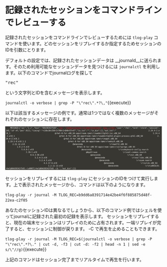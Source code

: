 # 記録されたセッションをコマンドラインでレビューする

記録されたセッションをコマンドラインでレビューするためには `tlog-play` コマンドを使います。どのセッションをリプレイするか指定するためセッションのIDを引数にとります。

デフォルトの設定では、記録されたセッションデータは __journald__に送られます。そのため利用可能なセッションデータを見つけるには `journalctl` を利用します。以下のコマンドでjournalログを探して <pre>"rec"</pre> という文字列とIDを含むメッセージを表示します。

`journalctl -o verbose | grep -P "\"rec\".*?\,"`{{execute}}

以下は該当するメッセージの例です。通常は1つではなく複数のメッセージがそれぞれのセッションに存在します。

![Journal Log Message](./assets/log-message.png)

セッションをリプレイするには `tlog-play` にセッションのIDをつけて実行します。上で表示されたメッセージから、コマンドは以下のようになります。

`tlog-play -r journal -M TLOG_REC=b9dd6a8391714e42be4f6f885875d48f-22ea-c2f05`

あなたのセッションIDは異なるでしょうから、以下のコマンド例ではシェルを使ってjournalに記録された最初の記録を表示します。
セッションをリプレイすると、現在の端末セッションはリプレイのために占有されます。一端リプレイが完了すると、セッションに制御が戻ります。 <CTRL>-C で再生を止めることもできます。

`tlog-play -r journal -M TLOG_REC=$(journalctl -o verbose | grep -P "\"rec\".*?\." | cut -d, -f3 | cut -d: -f2 | head -n 1 | sed -e s/\"//g)`{{execute}}

上記のコマンドはセッション完了までリアルタイムで再生を行います。


